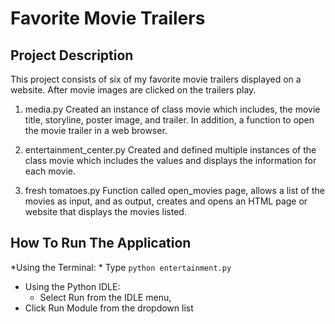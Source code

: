 # Favorite Movie Trailers

## Project Description
This project consists of six of my favorite movie
trailers displayed on a website.  After movie images are clicked
on the trailers play.

1. media.py
Created an instance of class movie which includes, the movie title,
storyline, poster image, and trailer. In addition, a function to open
the movie trailer in a web browser.

2. entertainment_center.py
Created and defined multiple instances of the class movie which
includes the values and displays the information for each movie.

3. fresh tomatoes.py
Function called open_movies page, allows a list of the movies
as input, and as output, creates and opens an HTML page
or website that displays the movies listed.

## How To Run The Application
*Using the Terminal:
    * Type ``python entertainment.py``

* Using the Python IDLE:
    * Select Run from the IDLE menu,
* Click Run Module from the dropdown list

